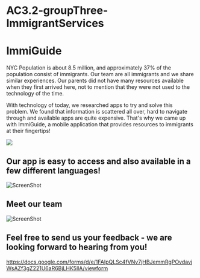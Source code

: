 # AC3.2-groupThree-ImmigrantServices
# ImmiGuide

NYC Population is about 8.5 million, and approximately 37% of the population consist of immigrants. Our team are all immigrants and we share similar experiences. Our parents did not have many resources available when they first arrived here, not to mention that they were not used to the technology of the time.

With technology of today, we researched apps to try and solve this problem. We found that information is scattered all over, hard to navigate through and available apps are quite expensive. That's why we came up with ImmiGuide, a mobile application that provides resources to immigrants at their fingertips!

![](https://media.giphy.com/media/xTiN0AnuD8rxwNG3Ha/giphy.gif)

## Our app is easy to access and also available in a few different languages!
![ScreenShot](https://lh3.googleusercontent.com/nJ3lH5mN93SyP3kiX2TZKb8GVn8GB6vqhj1ON8QebKWj1zzc7583mDuq9z0z7DtyWcUQmIW6TPcMQ4oqYS2aJM-JvdW1IihnaSZ2gZYhbUFUtw0LSx4nw53680uhF9tWqNm6UbqB-dO-JePcpL-7fmF3z5ESEeI-HxZaUEdUxxGSjAjB8cYqiknpif5t4Lem9_VnLHpDhzHRH1l0AnxfIS6i0Y5nFdh-WDidwVFLSa0Cen0kHUbeDC0TTVRTlBCS1NEP5A41gCkn0jiSvSSD-gOqzxD28G9p6JNYaL72GoGbix_HCPUCH8IC8B4mo_xJB3Nq2CX9EhOvn_OdwZZC4T_9fCQicZcHdM-HV-60Z29Z5Zw2DIB0BFkjy3P-0X5kwXhL5TN_bsq4p0WADK-qybaUr9WfMn5CbUaHeRCTOAUqz4J5A0PCkV0EUid-z-9EzFYcEpsqmCy8RUjTKSIGj2HeOB7MmFADkHgv5xWT4VsBy6GIMlcY0DUGhBlPgqU9uZPC5KYjAxulIhoXFjnRlsGe8LfAcJoy_DxZ9AZB6VUMHID0BPqvR-wIwHWrb6aemFeOHmTWwcJzqk6R2BIZ7vEuJvqN87q1zlA3ZkXEbA8w3Gfv=w562-h1000-no)

## Meet our team
![ScreenShot](https://lh3.googleusercontent.com/o40PWW1j_l7nTJSATDWcOw4i4gV6uvUUgs8mCCkrMtx38AuOdEJbwU5C9gfWXeCB43JH5bz4_eePt8wyEjGNPbIFuwoyD9XczoyB4qX-kvPCvQJsI9RugUMXym6nB_sAn2hC1iNVTs1rAxrssKe99x73JfZ7wjBDPn_tOKM9UczAy1P43LcGe2feYN9ow16jaQJcTQ9UB8QHj9ggqxpDrkK6QY6LbpNygCpP7RdEFe26H7qkvWJD4l8lWHzCiLrPN8gHSn31u03Y4ltDTvDeue8Jk2z1CkhysN0XwarBEjFhW1vgQpBKKBsLWUC51Kg_RYGH8-yIK9EcntPZLvTWgwIsZsWPlC0LwgTQeVrPi9-MIF-f-nFPOZRaL1NZHj8o_eWLoPTlL3k0amKbay4Ng0c2tU0EI3S7InxvndPHtI1o53ZTqGXHnCPG_LvO7nbhR4bhoSiKT3xM02hhx2rGC8RncqK8_ki-AZgdj0GPbjAjKkOU_JkWowgJfpy8GiPPfbwO9c_YhM5YHCiUlerw-kMyY0Hm02SOU2pV8d-kT6L3i6kLQzaxRphpFWch5_ZufTKX4ofeagZVnqohuBdgbChY6Ww9M1DWIo-Ae2v0d5sMODO-RD6x=w280-h499-no)
## Feel free to send us your feedback - we are looking forward to hearing from you!
https://docs.google.com/forms/d/e/1FAIpQLSc4fVNv7jHBJemmRgPOvdavjWsAZf3gZ221U6aR6BjLHK5llA/viewform
